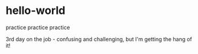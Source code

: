 # hello-world
practice practice practice

3rd day on the job - confusing and challenging, but I'm getting the hang of it!
